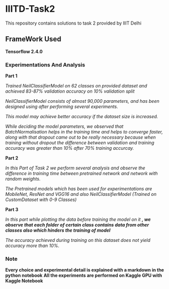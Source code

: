 # IIITD-Task2
This repository contains solutions to task 2 provided by IIIT Delhi 

## FrameWork Used
**Tensorflow 2.4.0**

### Experimentations And Analysis

**Part 1** 

*Trained NeilClassifierModel on 62 classes on provided dataset and achieved 83-87% validation accuracy on 10% validation split*

*NeilClassifierModel consists of almost 90,000 parameters, and has been designed using after performing several experiments.*

*This model may achieve better accuracy if the dataset size is increased.*

*While deciding the model parameters, we observed that BatchNormalisation helps in the training time and helps to converge faster, along with that dropout came out to be really necessary because when training without dropout the difference between validation and training accuracy was greater than 10% after 70% training accurcay.*

**Part 2** 

*In this Part of Task 2 we perform several analysis and observe the difference in training time between pretrained network and network with random weights.*

*The Pretrained models which has been used for experimentations are MobileNet, ResNet and VGG16 and also NeilClassifierModel (Trained on CustomDataset with 0-9 Classes)*

**Part 3**

*In this part while plotting the data before training the model on it **, we observe that each folder of certain class contains data from other classes also which hinders the training of model***

*The accuracy achieved during training on this dataset does not yield accuracy more than 10%.*

### Note 

**Every choice and experimental detail is explained with a markdown in the python notebook**
**All the experiments are performed on Kaggle GPU with Kaggle Notebook**
